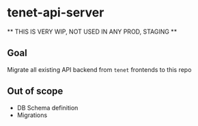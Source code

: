 # tenet-api-server
** THIS IS VERY WIP, NOT USED IN ANY PROD, STAGING **

## Goal
Migrate all existing API backend from `tenet` frontends to this repo

## Out of scope
- DB Schema definition
- Migrations
